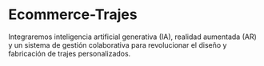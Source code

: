 # Ecommerce-Trajes
Integraremos inteligencia artificial generativa (IA), realidad aumentada (AR) y un sistema de gestión colaborativa para revolucionar el diseño y fabricación de trajes personalizados.
